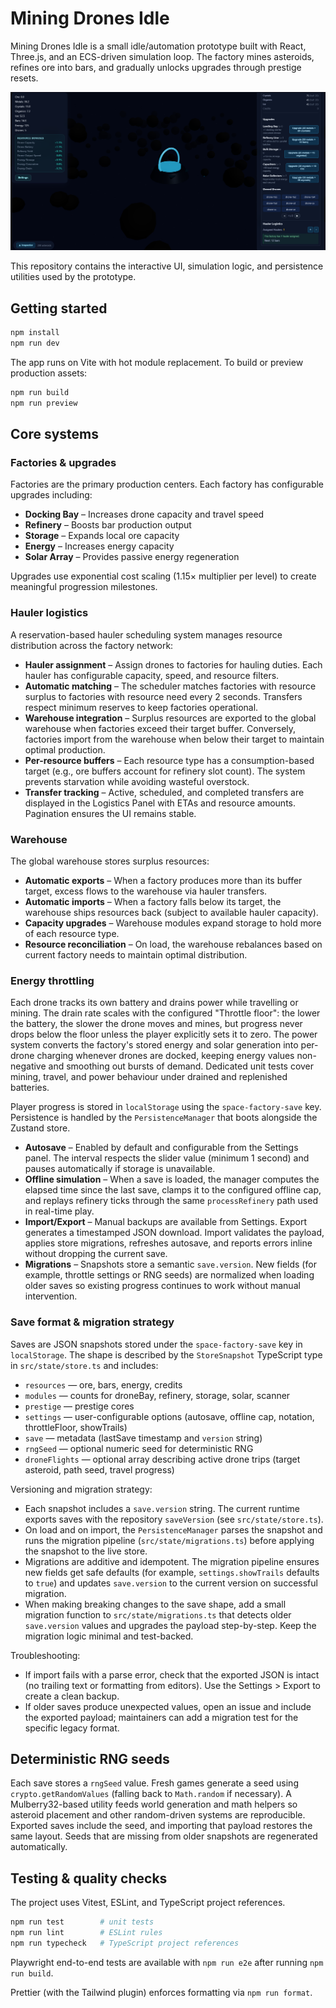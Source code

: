 # Mining Drones Idle

Mining Drones Idle is a small idle/automation prototype built with React, Three.js, and an ECS-driven simulation loop. The factory mines asteroids, refines ore into bars, and gradually unlocks upgrades through prestige resets.

![Screenshot](image.png)

This repository contains the interactive UI, simulation logic, and persistence utilities used by the prototype.

## Getting started

```bash
npm install
npm run dev
```

The app runs on Vite with hot module replacement. To build or preview production assets:

```bash
npm run build
npm run preview
```

## Core systems

### Factories & upgrades

Factories are the primary production centers. Each factory has configurable upgrades including:

- **Docking Bay** – Increases drone capacity and travel speed
- **Refinery** – Boosts bar production output
- **Storage** – Expands local ore capacity
- **Energy** – Increases energy capacity
- **Solar Array** – Provides passive energy regeneration

Upgrades use exponential cost scaling (1.15× multiplier per level) to create meaningful progression milestones.

### Hauler logistics

A reservation-based hauler scheduling system manages resource distribution across the factory network:

- **Hauler assignment** – Assign drones to factories for hauling duties. Each hauler has configurable capacity, speed, and resource filters.
- **Automatic matching** – The scheduler matches factories with resource surplus to factories with resource need every 2 seconds. Transfers respect minimum reserves to keep factories operational.
- **Warehouse integration** – Surplus resources are exported to the global warehouse when factories exceed their target buffer. Conversely, factories import from the warehouse when below their target to maintain optimal production.
- **Per-resource buffers** – Each resource type has a consumption-based target (e.g., ore buffers account for refinery slot count). The system prevents starvation while avoiding wasteful overstock.
- **Transfer tracking** – Active, scheduled, and completed transfers are displayed in the Logistics Panel with ETAs and resource amounts. Pagination ensures the UI remains stable.

### Warehouse

The global warehouse stores surplus resources:

- **Automatic exports** – When a factory produces more than its buffer target, excess flows to the warehouse via hauler transfers.
- **Automatic imports** – When a factory falls below its target, the warehouse ships resources back (subject to available hauler capacity).
- **Capacity upgrades** – Warehouse modules expand storage to hold more of each resource type.
- **Resource reconciliation** – On load, the warehouse rebalances based on current factory needs to maintain optimal distribution.

### Energy throttling

Each drone tracks its own battery and drains power while travelling or mining. The drain rate scales with the configured "Throttle floor": the lower the battery, the slower the drone moves and mines, but progress never drops below the floor unless the player explicitly sets it to zero. The power system converts the factory's stored energy and solar generation into per-drone charging whenever drones are docked, keeping energy values non-negative and smoothing out bursts of demand. Dedicated unit tests cover mining, travel, and power behaviour under drained and replenished batteries.

Player progress is stored in `localStorage` using the `space-factory-save` key. Persistence is handled by the `PersistenceManager` that boots alongside the Zustand store.

- **Autosave** – Enabled by default and configurable from the Settings panel. The interval respects the slider value (minimum 1 second) and pauses automatically if storage is unavailable.
- **Offline simulation** – When a save is loaded, the manager computes the elapsed time since the last save, clamps it to the configured offline cap, and replays refinery ticks through the same `processRefinery` path used in real-time play.
- **Import/Export** – Manual backups are available from Settings. Export generates a timestamped JSON download. Import validates the payload, applies store migrations, refreshes autosave, and reports errors inline without dropping the current save.
- **Migrations** – Snapshots store a semantic `save.version`. New fields (for example, throttle settings or RNG seeds) are normalized when loading older saves so existing progress continues to work without manual intervention.

### Save format & migration strategy

Saves are JSON snapshots stored under the `space-factory-save` key in `localStorage`. The shape is described by the `StoreSnapshot` TypeScript type in `src/state/store.ts` and includes:

- `resources` — ore, bars, energy, credits
- `modules` — counts for droneBay, refinery, storage, solar, scanner
- `prestige` — prestige cores
- `settings` — user-configurable options (autosave, offline cap, notation, throttleFloor, showTrails)
- `save` — metadata (lastSave timestamp and `version` string)
- `rngSeed` — optional numeric seed for deterministic RNG
- `droneFlights` — optional array describing active drone trips (target asteroid, path seed, travel progress)

Versioning and migration strategy:

- Each snapshot includes a `save.version` string. The current runtime exports saves with the repository `saveVersion` (see `src/state/store.ts`).
- On load and on import, the `PersistenceManager` parses the snapshot and runs the migration pipeline (`src/state/migrations.ts`) before applying the snapshot to the live store.
- Migrations are additive and idempotent. The migration pipeline ensures new fields get safe defaults (for example, `settings.showTrails` defaults to `true`) and updates `save.version` to the current version on successful migration.
- When making breaking changes to the save shape, add a small migration function to `src/state/migrations.ts` that detects older `save.version` values and upgrades the payload step-by-step. Keep the migration logic minimal and test-backed.

Troubleshooting:

- If import fails with a parse error, check that the exported JSON is intact (no trailing text or formatting from editors). Use the Settings > Export to create a clean backup.
- If older saves produce unexpected values, open an issue and include the exported payload; maintainers can add a migration test for the specific legacy format.

## Deterministic RNG seeds

Each save stores a `rngSeed` value. Fresh games generate a seed using `crypto.getRandomValues` (falling back to `Math.random` if necessary). A Mulberry32-based utility feeds world generation and math helpers so asteroid placement and other random-driven systems are reproducible. Exported saves include the seed, and importing that payload restores the same layout. Seeds that are missing from older snapshots are regenerated automatically.

## Testing & quality checks

The project uses Vitest, ESLint, and TypeScript project references.

```bash
npm run test        # unit tests
npm run lint        # ESLint rules
npm run typecheck   # TypeScript project references
```

Playwright end-to-end tests are available with `npm run e2e` after running `npm run build`.

Prettier (with the Tailwind plugin) enforces formatting via `npm run format`.
